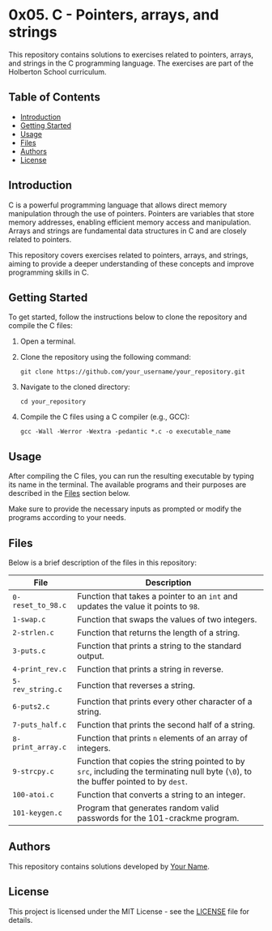 # 0x05. C - Pointers, arrays, and strings

This repository contains solutions to exercises related to pointers, arrays, and strings in the C programming language. The exercises are part of the Holberton School curriculum.

## Table of Contents

- [Introduction](#introduction)
- [Getting Started](#getting-started)
- [Usage](#usage)
- [Files](#files)
- [Authors](#authors)
- [License](#license)

## Introduction

C is a powerful programming language that allows direct memory manipulation through the use of pointers. Pointers are variables that store memory addresses, enabling efficient memory access and manipulation. Arrays and strings are fundamental data structures in C and are closely related to pointers.

This repository covers exercises related to pointers, arrays, and strings, aiming to provide a deeper understanding of these concepts and improve programming skills in C.

## Getting Started

To get started, follow the instructions below to clone the repository and compile the C files:

1. Open a terminal.

2. Clone the repository using the following command:
   ```
   git clone https://github.com/your_username/your_repository.git
   ```

3. Navigate to the cloned directory:
   ```
   cd your_repository
   ```

4. Compile the C files using a C compiler (e.g., GCC):
   ```
   gcc -Wall -Werror -Wextra -pedantic *.c -o executable_name
   ```

## Usage

After compiling the C files, you can run the resulting executable by typing its name in the terminal. The available programs and their purposes are described in the [Files](#files) section below.

Make sure to provide the necessary inputs as prompted or modify the programs according to your needs.

## Files

Below is a brief description of the files in this repository:

| File                    | Description                                                   |
| ----------------------- | ------------------------------------------------------------- |
| `0-reset_to_98.c`       | Function that takes a pointer to an `int` and updates the value it points to `98`. |
| `1-swap.c`              | Function that swaps the values of two integers. |
| `2-strlen.c`            | Function that returns the length of a string. |
| `3-puts.c`              | Function that prints a string to the standard output. |
| `4-print_rev.c`         | Function that prints a string in reverse. |
| `5-rev_string.c`        | Function that reverses a string. |
| `6-puts2.c`             | Function that prints every other character of a string. |
| `7-puts_half.c`         | Function that prints the second half of a string. |
| `8-print_array.c`       | Function that prints `n` elements of an array of integers. |
| `9-strcpy.c`            | Function that copies the string pointed to by `src`, including the terminating null byte (`\0`), to the buffer pointed to by `dest`. |
| `100-atoi.c`            | Function that converts a string to an integer. |
| `101-keygen.c`          | Program that generates random valid passwords for the 101-crackme program. |

## Authors

This repository contains solutions developed by [Your Name](https://github.com/your_username).

## License

This project is licensed under the MIT License - see the [LICENSE](LICENSE) file for details.
